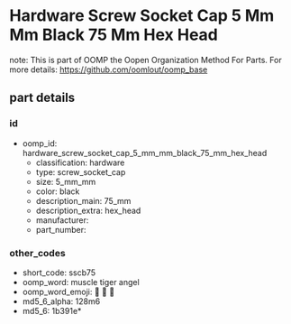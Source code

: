 # Hardware Screw Socket Cap 5 Mm Mm Black 75 Mm Hex Head  

note: This is part of OOMP the Oopen Organization Method For Parts. For more details: https://github.com/oomlout/oomp_base

##  part details





### id
* oomp_id: hardware_screw_socket_cap_5_mm_mm_black_75_mm_hex_head
  * classification: hardware
  * type: screw_socket_cap
  * size: 5_mm_mm
  * color: black
  * description_main: 75_mm
  * description_extra: hex_head
  * manufacturer: 
  * part_number: 

### other_codes
* short_code: sscb75
* oomp_word: muscle tiger angel
* oomp_word_emoji: :muscle: :tiger: :angel:
* md5_6_alpha: 128m6
* md5_6: 1b391e* 